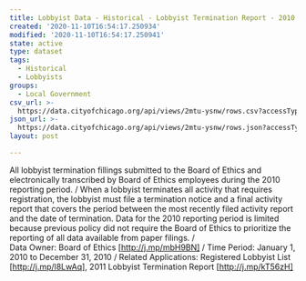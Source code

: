 ```yaml
---
title: Lobbyist Data - Historical - Lobbyist Termination Report - 2010
created: '2020-11-10T16:54:17.250934'
modified: '2020-11-10T16:54:17.250941'
state: active
type: dataset
tags:
  - Historical
  - Lobbyists
groups:
  - Local Government
csv_url: >-
  https://data.cityofchicago.org/api/views/2mtu-ysnw/rows.csv?accessType=DOWNLOAD
json_url: >-
  https://data.cityofchicago.org/api/views/2mtu-ysnw/rows.json?accessType=DOWNLOAD
layout: post

---
```

All lobbyist termination fillings submitted to the Board of Ethics and electronically transcribed by Board of Ethics employees during the 2010 reporting period. / 
When a lobbyist terminates all activity that requires registration, the lobbyist must file a termination notice and a final activity report that covers the period between the most recently filed activity report and the date of termination.
Data for the 2010 reporting period is limited because previous policy did not require the Board of Ethics to prioritize the reporting of all data available from paper filings. /  
Data Owner:  Board of Ethics 
[http://j.mp/mbH9BN] /
Time Period: January 1, 2010 to December 31, 2010 /
Related Applications:  Registered Lobbyist List [http://j.mp/l8LwAq], 
2011 Lobbyist Termination Report
[http://j.mp/kT56zH]
